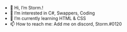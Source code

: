 - 👋 Hi, I’m Storm.!
- 👀 I’m interested in C#, Swappers, Coding
- 🌱 I’m currently learning HTML & CSS
- 📫 How to reach me: Add me on discord, Storm.#0120

